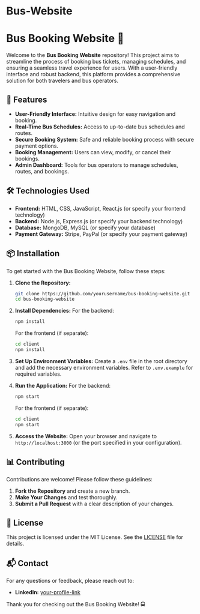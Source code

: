 # Bus-Website


# Bus Booking Website 🚌

Welcome to the **Bus Booking Website** repository! This project aims to streamline the process of booking bus tickets, managing schedules, and ensuring a seamless travel experience for users. With a user-friendly interface and robust backend, this platform provides a comprehensive solution for both travelers and bus operators.

## 🚀 Features

- **User-Friendly Interface:** Intuitive design for easy navigation and booking.
- **Real-Time Bus Schedules:** Access to up-to-date bus schedules and routes.
- **Secure Booking System:** Safe and reliable booking process with secure payment options.
- **Booking Management:** Users can view, modify, or cancel their bookings.
- **Admin Dashboard:** Tools for bus operators to manage schedules, routes, and bookings.

## 🛠 Technologies Used

- **Frontend:** HTML, CSS, JavaScript, React.js (or specify your frontend technology)
- **Backend:** Node.js, Express.js (or specify your backend technology)
- **Database:** MongoDB, MySQL (or specify your database)
- **Payment Gateway:** Stripe, PayPal (or specify your payment gateway)

## 📦 Installation

To get started with the Bus Booking Website, follow these steps:

1. **Clone the Repository:**
   ```bash
   git clone https://github.com/yourusername/bus-booking-website.git
   cd bus-booking-website
   ```

2. **Install Dependencies:**
   For the backend:
   ```bash
   npm install
   ```
   For the frontend (if separate):
   ```bash
   cd client
   npm install
   ```

3. **Set Up Environment Variables:**
   Create a `.env` file in the root directory and add the necessary environment variables. Refer to `.env.example` for required variables.

4. **Run the Application:**
   For the backend:
   ```bash
   npm start
   ```
   For the frontend (if separate):
   ```bash
   cd client
   npm start
   ```

5. **Access the Website:**
   Open your browser and navigate to `http://localhost:3000` (or the port specified in your configuration).

## 📊 Contributing

Contributions are welcome! Please follow these guidelines:

1. **Fork the Repository** and create a new branch.
2. **Make Your Changes** and test thoroughly.
3. **Submit a Pull Request** with a clear description of your changes.

## 📄 License

This project is licensed under the MIT License. See the [LICENSE](LICENSE) file for details.

## 📬 Contact

For any questions or feedback, please reach out to:

- **LinkedIn:** [your-profile-link](https://www.linkedin.com/in/your-profile)

Thank you for checking out the Bus Booking Website! 🚍

